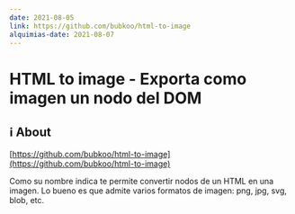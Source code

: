 ```yaml
---
date: 2021-08-05
link: https://github.com/bubkoo/html-to-image
alquimias-date: 2021-08-07
---
```


# HTML to image - Exporta como imagen un nodo del DOM

## ℹ️ About

[https://github.com/bubkoo/html-to-image](https://github.com/bubkoo/html-to-image)

Como su nombre indica te permite convertir nodos de un HTML en una imagen. Lo bueno es que admite varios formatos de imagen: png, jpg, svg, blob, etc.

